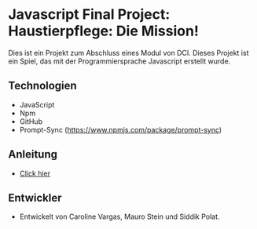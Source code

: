 #  Javascript Final Project: Haustierpflege: Die Mission!  

Dies ist ein Projekt zum Abschluss eines Modul von DCI. Dieses Projekt ist ein Spiel, das mit der Programmiersprache Javascript erstellt wurde.

## Technologien
* JavaScript
* Npm
* GitHub
* Prompt-Sync (https://www.npmjs.com/package/prompt-sync)

## Anleitung
* [Click hier](Anleitung.md)

## Entwickler
* Entwickelt von Caroline Vargas, Mauro Stein und Siddik Polat.


